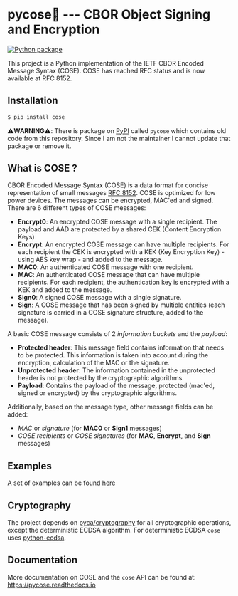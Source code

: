 # pycose:snake:  --- CBOR Object Signing and Encryption
[![Python package](https://github.com/TimothyClaeys/pycose/actions/workflows/python-package.yml/badge.svg)](https://github.com/TimothyClaeys/pycose/actions/workflows/python-package.yml)

This project is a Python implementation of the IETF CBOR Encoded Message Syntax (COSE). COSE has reached RFC status and is now available at RFC 8152.


## Installation

```bash
$ pip install cose
```

:warning:**WARNING**:warning:: There is package on [PyPI](https://pypi.org/) called `pycose` which contains old code from this repository. Since I am not the maintainer I cannot update that package or remove it.

## What is COSE ?
CBOR Encoded Message Syntax (COSE) is a data format for concise representation of small messages [RFC 8152](https://tools.ietf.org/html/rfc8152). COSE is optimized for low power devices. The messages can be encrypted, MAC'ed and signed. There are 6 different types of COSE messages:

- **Encrypt0**: An encrypted COSE message with a single recipient. The payload and AAD are protected by a shared CEK (Content Encryption Keys)
- **Encrypt**: An encrypted COSE message can have multiple recipients. For each recipient the CEK is encrypted with a KEK (Key Encryption Key) - using AES key wrap - and added to the message.
- **MAC0**: An authenticated COSE message with one recipient.
- **MAC**: An authenticated COSE message that can have multiple recipients. For each recipient, the authentication key is encrypted with a KEK and added to the message.
- **Sign0**: A signed COSE message with a single signature.
- **Sign**: A COSE message that has been signed by multiple entities (each signature is carried in a COSE signature structure, added to the message).

A basic COSE message consists of 2 _information_ _buckets_ and the _payload_:

- **Protected header**: This message field contains information that needs to be protected. This information is taken into account during the encryption, calculation of the MAC or the signature.
- **Unprotected header**: The information contained in the unprotected header is not protected by the cryptographic algorithms.
- **Payload**: Contains the payload of the message, protected (mac'ed, signed or encrypted) by the cryptographic algorithms.

Additionally, based on the message type, other message fields can be added:

- _MAC_ or _signature_ (for **MAC0** or **Sign1** messages)
- _COSE recipients_ or _COSE signatures_ (for **MAC**, **Encrypt**, and **Sign** messages)

## Examples
A set of examples can be found [here](https://pycose.readthedocs.io/en/latest/examples.html)

## Cryptography

The project depends on [pyca/cryptography](https://github.com/pyca/cryptography) for all cryptographic operations, except the deterministic ECDSA algorithm. For deterministic ECDSA `cose` uses [python-ecdsa](https://github.com/warner/python-ecdsa). 

## Documentation

More documentation on COSE and the `cose` API can be found at: https://pycose.readthedocs.io

